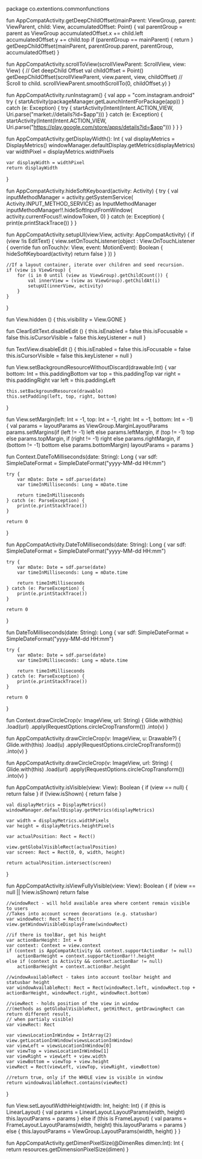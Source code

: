 package co.extentions.commonfunctions


fun AppCompatActivity.getDeepChildOffset(mainParent: ViewGroup, parent: ViewParent, child: View, accumulatedOffset: Point) {
    val parentGroup = parent as ViewGroup
    accumulatedOffset.x += child.left
    accumulatedOffset.y += child.top
    if (parentGroup == mainParent) {
        return
    }
    getDeepChildOffset(mainParent, parentGroup.parent, parentGroup, accumulatedOffset)
}

fun AppCompatActivity.scrollToView(scrollViewParent: ScrollView, view: View) {
    // Get deepChild Offset
    val childOffset = Point()
    getDeepChildOffset(scrollViewParent, view.parent, view, childOffset)
    // Scroll to child.
    scrollViewParent.smoothScrollTo(0, childOffset.y)
}

fun AppCompatActivity.runInstagram() {
    val app = "com.instagram.android"
    try {
        startActivity(packageManager.getLaunchIntentForPackage(app))
    } catch (e: Exception) {
        try {
            startActivity(Intent(Intent.ACTION_VIEW, Uri.parse("market://details?id=$app")))
        } catch (e: Exception) {
            startActivity(Intent(Intent.ACTION_VIEW, Uri.parse("https://play.google.com/store/apps/details?id=$app")))
        }
    }
}

fun AppCompatActivity.getDisplayWidth(): Int {
    val displayMetrics = DisplayMetrics()
    windowManager.defaultDisplay.getMetrics(displayMetrics)
    var widthPixel = displayMetrics.widthPixels

    var displayWidth = widthPixel
    return displayWidth
}

fun AppCompatActivity.hideSoftKeyboard(activity: Activity) {
    try {
        val inputMethodManager = activity.getSystemService(
                Activity.INPUT_METHOD_SERVICE) as InputMethodManager
        inputMethodManager!!.hideSoftInputFromWindow(
                activity.currentFocus!!.windowToken, 0)
    } catch (e: Exception) {
        print(e.printStackTrace())
    }
}

fun AppCompatActivity.setupUI(view:View, activity: AppCompatActivity) {
    if (view !is EditText) {
        view.setOnTouchListener(object : View.OnTouchListener {
            override fun onTouch(v: View, event: MotionEvent): Boolean {
                hideSoftKeyboard(activity)
                return false
            }
        })
    }

    //If a layout container, iterate over children and seed recursion.
    if (view is ViewGroup) {
        for (i in 0 until (view as ViewGroup).getChildCount()) {
            val innerView = (view as ViewGroup).getChildAt(i)
            setupUI(innerView, activity)
        }
    }
}

fun View.hidden () {
    this.visibility = View.GONE
}

fun ClearEditText.disableEdit () {
    this.isEnabled = false
    this.isFocusable = false
    this.isCursorVisible = false
    this.keyListener = null
}

fun TextView.disableEdit () {
    this.isEnabled = false
    this.isFocusable = false
    this.isCursorVisible = false
    this.keyListener = null
}

fun View.setBackgroundResourceWithoutDiscard(drawable:Int) {
    var bottom: Int = this.paddingBottom
    var top = this.paddingTop
    var right = this.paddingRight
    var left = this.paddingLeft

    this.setBackgroundResource(drawable)
    this.setPadding(left, top, right, bottom)
}

fun View.setMargin(left: Int = -1, top: Int = -1, right: Int = -1, bottom: Int = -1) {
    val params = layoutParams as ViewGroup.MarginLayoutParams
    params.setMargins(if (left != -1) left else params.leftMargin, if (top != -1) top else params.topMargin, if (right != -1) right else params.rightMargin, if (bottom != -1) bottom else params.bottomMargin)
    layoutParams = params
}

fun Context.DateToMilliseconds(date: String): Long {
    var sdf: SimpleDateFormat = SimpleDateFormat("yyyy-MM-dd HH:mm")

    try {
        var mDate: Date = sdf.parse(date)
        var timeInMilliseconds: Long = mDate.time

        return timeInMilliseconds
    } catch (e: ParseException) {
        print(e.printStackTrace())
    }

    return 0
}

fun AppCompatActivity.DateToMilliseconds(date: String): Long {
    var sdf: SimpleDateFormat = SimpleDateFormat("yyyy-MM-dd HH:mm")

    try {
        var mDate: Date = sdf.parse(date)
        var timeInMilliseconds: Long = mDate.time

        return timeInMilliseconds
    } catch (e: ParseException) {
        print(e.printStackTrace())
    }

    return 0
}

fun DateToMilliseconds(date: String): Long {
    var sdf: SimpleDateFormat = SimpleDateFormat("yyyy-MM-dd HH:mm")

    try {
        var mDate: Date = sdf.parse(date)
        var timeInMilliseconds: Long = mDate.time

        return timeInMilliseconds
    } catch (e: ParseException) {
        print(e.printStackTrace())
    }

    return 0
}

fun Context.drawCircleCrop(v: ImageView, url: String) {
    Glide.with(this)
            .load(url)
            .apply(RequestOptions.circleCropTransform())
            .into(v)
}

fun AppCompatActivity.drawCircleCrop(v: ImageView, u: Drawable?) {
    Glide.with(this)
            .load(u)
            .apply(RequestOptions.circleCropTransform())
            .into(v)
}

fun AppCompatActivity.drawCircleCrop(v: ImageView, url: String) {
    Glide.with(this)
            .load(url)
            .apply(RequestOptions.circleCropTransform())
            .into(v)
}

fun AppCompatActivity.isVisible(view: View): Boolean {
    if (view == null) {
        return false
    }
    if (!view.isShown) {
        return false
    }

    val displayMetrics = DisplayMetrics()
    windowManager.defaultDisplay.getMetrics(displayMetrics)

    var width = displayMetrics.widthPixels
    var height = displayMetrics.heightPixels

    var actualPosition: Rect = Rect()

    view.getGlobalVisibleRect(actualPosition)
    var screen: Rect = Rect(0, 0, width, height)

    return actualPosition.intersect(screen)
}

fun AppCompatActivity.isViewFullyVisible(view: View): Boolean {
    if (view == null || !view.isShown)
        return false

    //windowRect - will hold available area where content remain visible to users
    //Takes into account screen decorations (e.g. statusbar)
    var windowRect: Rect = Rect()
    view.getWindowVisibleDisplayFrame(windowRect)

    //if there is toolBar, get his height
    var actionBarHeight: Int = 0
    var context: Context = view.context
    if (context is AppCompatActivity && context.supportActionBar != null)
        actionBarHeight = context.supportActionBar!!.height
    else if (context is Activity && context.actionBar != null)
        actionBarHeight = context.actionBar.height

    //windowAvailableRect - takes into account toolbar height and statusbar height
    var windowAvailableRect: Rect = Rect(windowRect.left, windowRect.top + actionBarHeight, windowRect.right, windowRect.bottom)

    //viewRect - holds position of the view in window
    //(methods as getGlobalVisibleRect, getHitRect, getDrawingRect can return different result,
    // when partialy visible)
    var viewRect: Rect

    var viewsLocationInWindow = IntArray(2)
    view.getLocationInWindow(viewsLocationInWindow)
    var viewLeft = viewsLocationInWindow[0]
    var viewTop = viewsLocationInWindow[1]
    var viewRight = viewLeft + view.width
    var viewBottom = viewTop + view.height
    viewRect = Rect(viewLeft, viewTop, viewRight, viewBottom)

    //return true, only if the WHOLE view is visible in window
    return windowAvailableRect.contains(viewRect)
}

fun View.setLayoutWidthHeight(width: Int, height: Int) {
    if (this is LinearLayout) {
        val params = LinearLayout.LayoutParams(width, height)
        this.layoutParams = params
    } else if (this is FrameLayout) {
        val params = FrameLayout.LayoutParams(width, height)
        this.layoutParams = params
    } else {
        this.layoutParams = ViewGroup.LayoutParams(width, height)
    }
}

fun AppCompatActivity.getDimenPixelSize(@DimenRes dimen:Int): Int {
    return resources.getDimensionPixelSize(dimen)
}
